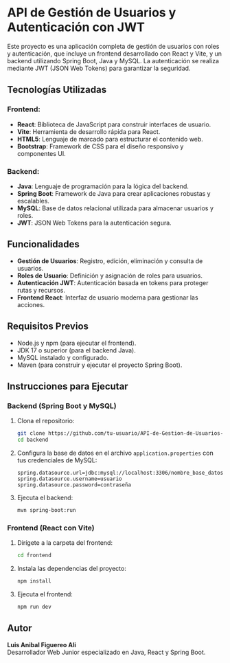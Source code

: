 
# API de Gestión de Usuarios y Autenticación con JWT

Este proyecto es una aplicación completa de gestión de usuarios con roles y autenticación, que incluye un frontend desarrollado con React y Vite, y un backend utilizando Spring Boot, Java y MySQL. La autenticación se realiza mediante JWT (JSON Web Tokens) para garantizar la seguridad.

## Tecnologías Utilizadas

### Frontend:
- **React**: Biblioteca de JavaScript para construir interfaces de usuario.
- **Vite**: Herramienta de desarrollo rápida para React.
- **HTML5**: Lenguaje de marcado para estructurar el contenido web.
- **Bootstrap**: Framework de CSS para el diseño responsivo y componentes UI.

### Backend:
- **Java**: Lenguaje de programación para la lógica del backend.
- **Spring Boot**: Framework de Java para crear aplicaciones robustas y escalables.
- **MySQL**: Base de datos relacional utilizada para almacenar usuarios y roles.
- **JWT**: JSON Web Tokens para la autenticación segura.

## Funcionalidades

- **Gestión de Usuarios**: Registro, edición, eliminación y consulta de usuarios.
- **Roles de Usuario**: Definición y asignación de roles para usuarios.
- **Autenticación JWT**: Autenticación basada en tokens para proteger rutas y recursos.
- **Frontend React**: Interfaz de usuario moderna para gestionar las acciones.

## Requisitos Previos

- Node.js y npm (para ejecutar el frontend).
- JDK 17 o superior (para el backend Java).
- MySQL instalado y configurado.
- Maven (para construir y ejecutar el proyecto Spring Boot).

## Instrucciones para Ejecutar

### Backend (Spring Boot y MySQL)

1. Clona el repositorio:
   ```bash
   git clone https://github.com/tu-usuario/API-de-Gestion-de-Usuarios-JWT.git
   cd backend
   ```

2. Configura la base de datos en el archivo `application.properties` con tus credenciales de MySQL:
   ```properties
   spring.datasource.url=jdbc:mysql://localhost:3306/nombre_base_datos
   spring.datasource.username=usuario
   spring.datasource.password=contraseña
   ```

3. Ejecuta el backend:
   ```bash
   mvn spring-boot:run
   ```

### Frontend (React con Vite)

1. Dirígete a la carpeta del frontend:
   ```bash
   cd frontend
   ```

2. Instala las dependencias del proyecto:
   ```bash
   npm install
   ```

3. Ejecuta el frontend:
   ```bash
   npm run dev
   ```

## Autor

**Luis Anibal Figuereo Ali**  
Desarrollador Web Junior especializado en Java, React y Spring Boot.

